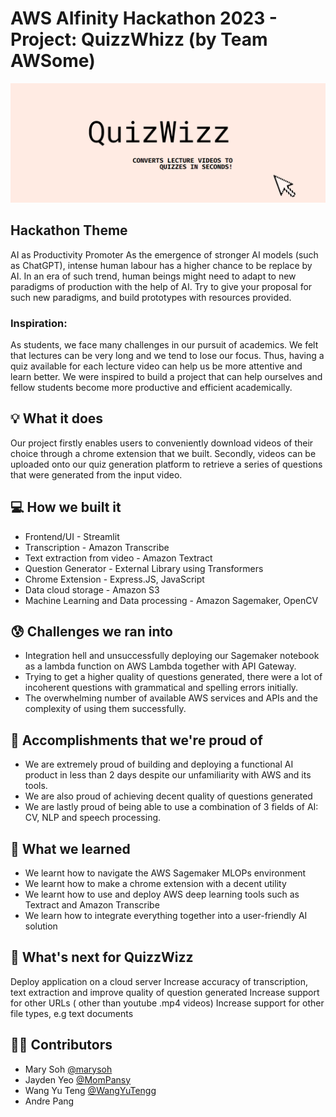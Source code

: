 # AWS AIfinity Hackathon 2023 - Project: QuizzWhizz (by Team AWSome)
<img width="1438" src="https://github.com/WangYuTengg/AIfinity-TeamAWSome-QuizzWhizz/blob/master/img1.PNG?raw=true">

## Hackathon Theme
AI as Productivity Promoter As the emergence of stronger AI models (such as ChatGPT), intense human labour has a higher chance to be replace by AI. In an era of such trend, human beings might need to adapt to new paradigms of production with the help of AI. Try to give your proposal for such new paradigms, and build prototypes with resources provided.

###  Inspiration:
As students, we face many challenges in our pursuit of academics. We felt that lectures can be very long and we tend to lose our focus. Thus, having a quiz available for each lecture video can help us be more attentive and learn better. We were inspired to build a project that can help ourselves and fellow students become more productive and efficient academically.

## 💡 What it does
Our project firstly enables users to conveniently download videos of their choice through a chrome extension that we built. Secondly, videos can be uploaded onto our quiz generation platform to retrieve a series of questions that were generated from the input video.

## 💻 How we built it
- Frontend/UI - Streamlit 
- Transcription - Amazon Transcribe 
- Text extraction from video - Amazon Textract 
- Question Generator - External Library using Transformers 
- Chrome Extension - Express.JS, JavaScript 
- Data cloud storage - Amazon S3 
- Machine Learning and Data processing - Amazon Sagemaker, OpenCV

## 😰 Challenges we ran into
* Integration hell and unsuccessfully deploying our Sagemaker notebook as a lambda function on AWS Lambda together with API Gateway.
* Trying to get a higher quality of questions generated, there were a lot of incoherent questions with grammatical and spelling errors initially.
* The overwhelming number of available AWS services and APIs and the complexity of using them successfully.

## 🥇 Accomplishments that we're proud of
* We are extremely proud of building and deploying a functional AI product in less than 2 days despite our unfamiliarity with AWS and its tools.
* We are also proud of achieving decent quality of questions generated
* We are lastly proud of being able to use a combination of 3 fields of AI: CV, NLP and speech processing.

## 🔑 What we learned
* We learnt how to navigate the AWS Sagemaker MLOPs environment
* We learnt how to make a chrome extension with a decent utility
* We learnt how to use and deploy AWS deep learning tools such as Textract and Amazon Transcribe
* We learn how to integrate everything together into a user-friendly AI solution

## 👀 What's next for QuizzWizz 
Deploy application on a cloud server
Increase accuracy of transcription, text extraction and improve quality of question generated
Increase support for other URLs ( other than youtube .mp4 videos)
Increase support for other file types, e.g text documents

## ✍🏻 Contributors
* Mary Soh [@marysoh](https://github.com/marysoh)
* Jayden Yeo [@MomPansy](https://github.com/MomPansy)
* Wang Yu Teng [@WangYuTengg](https://github.com/WangYuTengg)
* Andre Pang
